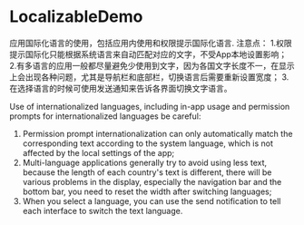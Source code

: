 # LocalizableDemo
应用国际化语言的使用，包括应用内使用和权限提示国际化语言.
注意点：
1.权限提示国际化只能根据系统语言来自动匹配对应的文字，不受App本地设置影响；
2.有多语言的应用一般都尽量避免少使用到文字，因为各国文字长度不一，在显示上会出现各种问题，尤其是导航栏和底部栏，切换语言后需要重新设置宽度；
3.在选择语言的时候可使用发送通知来告诉各界面切换文字语言。

Use of internationalized languages, including in-app usage and permission prompts for internationalized languages
be careful:
1. Permission prompt internationalization can only automatically match the corresponding text according to the system language, which is not affected by the local settings of the app;
2. Multi-language applications generally try to avoid using less text, because the length of each country's text is different, there will be various problems in the display, especially the navigation bar and the bottom bar, you need to reset the width after switching languages;
3. When you select a language, you can use the send notification to tell each interface to switch the text language.
